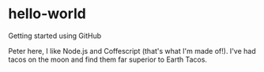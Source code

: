 # hello-world
Getting started using GitHub


Peter here, I like Node.js and Coffescript (that's what I'm made of!).
I've had tacos on the moon and find them far superior to Earth Tacos.

